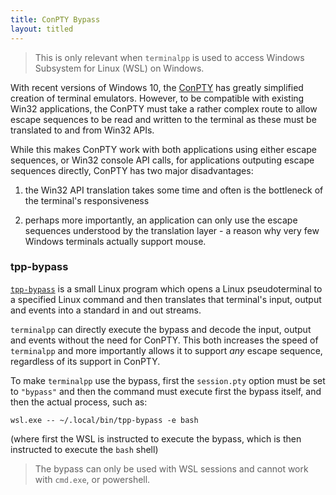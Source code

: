 ```yaml
---
title: ConPTY Bypass
layout: titled
---
```


> This is only relevant when `terminalpp` is used to access Windows Subsystem for Linux (WSL) on Windows. 

With recent versions of Windows 10, the [ConPTY](https://devblogs.microsoft.com/commandline/windows-command-line-introducing-the-windows-pseudo-console-conpty/) has greatly simplified creation of terminal emulators. However, to be compatible with existing Win32 applications, the ConPTY must take a rather complex route to allow escape sequences to be read and written to the terminal as these must be translated to and from Win32 APIs. 

While this makes ConPTY work with both applications using either escape sequences, or Win32 console API calls, for applications outputing escape sequences directly, ConPTY has two major disadvantages:

1. the Win32 API translation takes some time and often is the bottleneck of the terminal's responsiveness

2. perhaps more importantly, an application can only use the escape sequences understood by the translation layer - a reason why very few Windows terminals actually support mouse. 

### tpp-bypass

[`tpp-bypass`](https://github.com/terminalpp/terminalpp/tree/master/tpp-bypass) is a small Linux program which opens a Linux pseudoterminal to a specified Linux command and then translates that terminal's input, output and events into a standard in and out streams. 

`terminalpp` can directly execute the bypass and decode the input, output and events without the need for ConPTY. This both increases the speed of `terminalpp` and more importantly allows it to support *any* escape sequence, regardless of its support in ConPTY. 

To make `terminalpp` use the bypass, first the `session.pty` option must be set to `"bypass"` and then the command must execute first the bypass itself, and then the actual process, such as:

    wsl.exe -- ~/.local/bin/tpp-bypass -e bash

(where first the WSL is instructed to execute the bypass, which is then instructed to execute the `bash` shell)

> The bypass can only be used with WSL sessions and cannot work with `cmd.exe`, or powershell.
